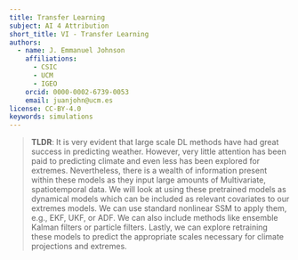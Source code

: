 ```yaml
---
title: Transfer Learning
subject: AI 4 Attribution
short_title: VI - Transfer Learning
authors:
  - name: J. Emmanuel Johnson
    affiliations:
      - CSIC
      - UCM
      - IGEO
    orcid: 0000-0002-6739-0053
    email: juanjohn@ucm.es
license: CC-BY-4.0
keywords: simulations
---
```


> **TLDR**: 
> It is very evident that large scale DL methods have had great success in predicting weather. 
> However, very little attention has been paid to predicting climate and even less has been explored for extremes. 
> Nevertheless, there is a wealth of information present within these models as they input large amounts of Multivariate, spatiotemporal data. 
> We will look at using these pretrained models as dynamical models which can be included as relevant covariates to our extremes models. 
> We can use standard nonlinear SSM to apply them, e.g., EKF, UKF, or ADF. 
> We can also include methods like ensemble Kalman filters or particle filters. 
> Lastly, we can explore retraining these models to predict the appropriate scales necessary for climate projections and extremes.